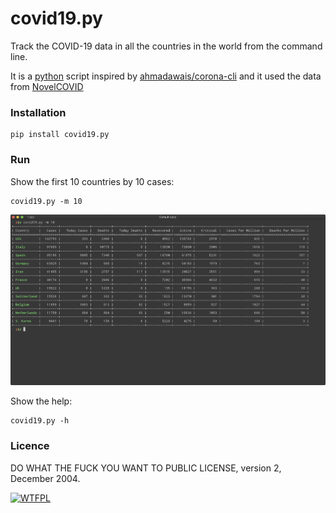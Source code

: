 # covid19.py

Track the COVID-19 data in all the countries in the world from the command line.

It is a [python](www.python.org) script inspired by [ahmadawais/corona-cli](https://github.com/ahmadawais/corona-cli) and it used the data from [NovelCOVID](https://github.com/NovelCOVID/API)

### Installation

```
pip install covid19.py
```

### Run

Show the first 10 countries by 10 cases:

```
covid19.py -m 10
```

![covid19](https://github.com/alexcoppe/covid19.py/blob/master/covid19.png)

Show the help:

```
covid19.py -h
```



### Licence

DO WHAT THE FUCK YOU WANT TO PUBLIC LICENSE, version 2, December 2004.

<a href="http://www.wtfpl.net/"><img
       src="http://www.wtfpl.net/wp-content/uploads/2012/12/wtfpl-badge-1.png"
       width="88" height="31" alt="WTFPL" />
</a>
